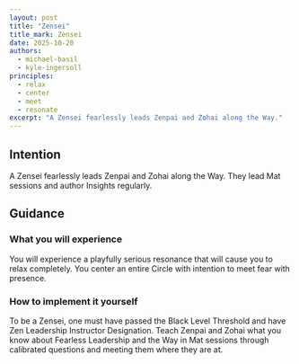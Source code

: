 ```yaml
---
layout: post
title: "Zensei"
title_mark: Zensei
date: 2025-10-20
authors:
  - michael-basil
  - kyle-ingersoll
principles:
  - relax
  - center
  - meet
  - resonate
excerpt: "A Zensei fearlessly leads Zenpai and Zohai along the Way."
---
```


## Intention

A Zensei fearlessly leads Zenpai and Zohai along the Way.  They lead Mat sessions and author Insights regularly.

## Guidance

### What you will experience

You will experience a playfully serious resonance that will cause you to relax completely. You center an entire Circle with intention to meet fear with presence.

### How to implement it yourself

To be a Zensei, one must have passed the Black Level Threshold and have Zen Leadership Instructor Designation. Teach Zenpai and Zohai what you know about Fearless Leadership and the Way in Mat sessions through calibrated questions and meeting them where they are at.
